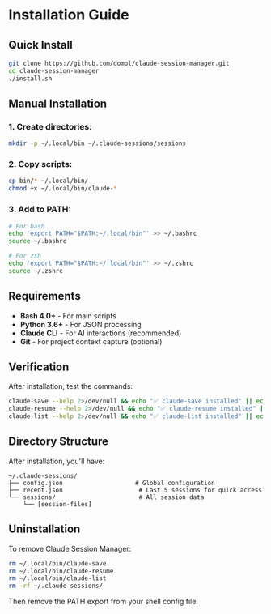 # Installation Guide

## Quick Install

```bash
git clone https://github.com/dompl/claude-session-manager.git
cd claude-session-manager
./install.sh
```

## Manual Installation

### 1. Create directories:

```bash
mkdir -p ~/.local/bin ~/.claude-sessions/sessions
```

### 2. Copy scripts:

```bash
cp bin/* ~/.local/bin/
chmod +x ~/.local/bin/claude-*
```

### 3. Add to PATH:

```bash
# For bash
echo 'export PATH="$PATH:~/.local/bin"' >> ~/.bashrc
source ~/.bashrc

# For zsh
echo 'export PATH="$PATH:~/.local/bin"' >> ~/.zshrc
source ~/.zshrc
```

## Requirements

- **Bash 4.0+** - For main scripts
- **Python 3.6+** - For JSON processing
- **Claude CLI** - For AI interactions (recommended)
- **Git** - For project context capture (optional)

## Verification

After installation, test the commands:

```bash
claude-save --help 2>/dev/null && echo "✅ claude-save installed" || echo "❌ claude-save not found"
claude-resume --help 2>/dev/null && echo "✅ claude-resume installed" || echo "❌ claude-resume not found"
claude-list --help 2>/dev/null && echo "✅ claude-list installed" || echo "❌ claude-list not found"
```

## Directory Structure

After installation, you'll have:

```
~/.claude-sessions/
├── config.json                    # Global configuration
├── recent.json                     # Last 5 sessions for quick access
└── sessions/                       # All session data
    └── [session-files]
```

## Uninstallation

To remove Claude Session Manager:

```bash
rm ~/.local/bin/claude-save
rm ~/.local/bin/claude-resume
rm ~/.local/bin/claude-list
rm -rf ~/.claude-sessions/
```

Then remove the PATH export from your shell config file.
